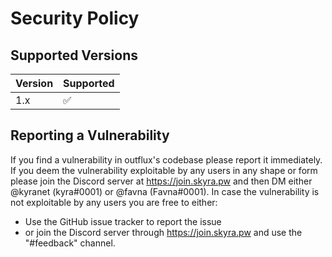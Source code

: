 # Security Policy

## Supported Versions

| Version | Supported          |
| ------- | ------------------ |
| 1.x     | :white_check_mark: |

## Reporting a Vulnerability

If you find a vulnerability in outflux's codebase please report it immediately.
If you deem the vulnerability exploitable by any users in any shape or form please join the Discord server at https://join.skyra.pw and then DM either @kyranet (kyra#0001) or @favna (Favna#0001).
In case the vulnerability is not exploitable by any users you are free to either:

-   Use the GitHub issue tracker to report the issue
-   or join the Discord server through https://join.skyra.pw and use the "#feedback" channel.
